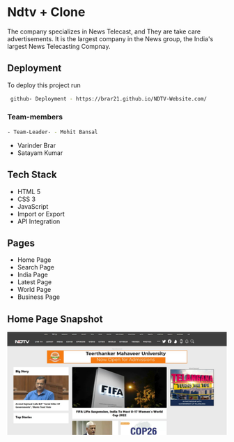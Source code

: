 
# Ndtv + Clone

The company specializes in News Telecast, and They are take care advertisements. It is the largest company in the News group, the India's largest News Telecasting Compnay. 


## Deployment

To deploy this project run

```bash
 github- Deployment - https://brar21.github.io/NDTV-Website.com/
```


### Team-members

```bash
- Team-Leader- - Mohit Bansal 
```
- Varinder Brar
- Satayam Kumar

## Tech Stack

- HTML 5
- CSS 3
- JavaScript
- Import or Export
- API Integration 

## Pages

- Home Page
- Search Page
- India Page
- Latest Page
- World Page
- Business Page


## Home Page Snapshot



<img src="https://github.com/Brar21/NDTV-Website.com/blob/master/imges/Homepage.jpg?raw=true" alt="hompage"/>

